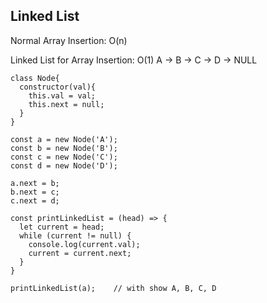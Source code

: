 ## Linked List
Normal Array Insertion: O(n)

Linked List for Array Insertion: O(1)
A -> B -> C -> D -> NULL
```
class Node{
  constructor(val){
    this.val = val;
    this.next = null;
  }
}

const a = new Node('A');
const b = new Node('B');
const c = new Node('C');
const d = new Node('D');

a.next = b;
b.next = c;
c.next = d;

const printLinkedList = (head) => {
  let current = head;
  while (current != null) {
    console.log(current.val);
    current = current.next;
  }
}

printLinkedList(a);    // with show A, B, C, D
```
